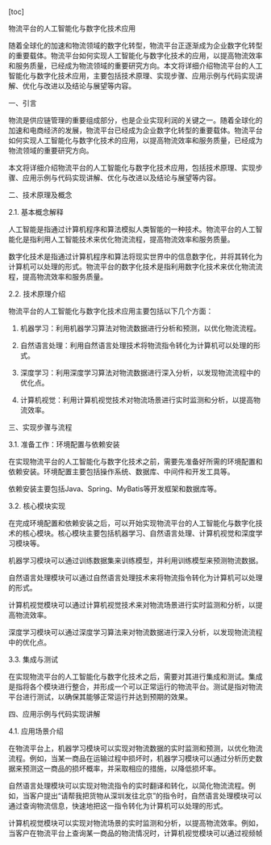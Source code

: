 
[toc]                    
                
                
物流平台的人工智能化与数字化技术应用

随着全球化的加速和物流领域的数字化转型，物流平台正逐渐成为企业数字化转型的重要载体。物流平台如何实现人工智能化与数字化技术的应用，以提高物流效率和服务质量，已经成为物流领域的重要研究方向。本文将详细介绍物流平台的人工智能化与数字化技术应用，主要包括技术原理、实现步骤、应用示例与代码实现讲解、优化与改进以及结论与展望等内容。

一、引言

物流是供应链管理的重要组成部分，也是企业实现利润的关键之一。随着全球化的加速和电商经济的发展，物流平台已经成为企业数字化转型的重要载体。物流平台如何实现人工智能化与数字化技术的应用，以提高物流效率和服务质量，已经成为物流领域的重要研究方向。

本文将详细介绍物流平台的人工智能化与数字化技术应用，包括技术原理、实现步骤、应用示例与代码实现讲解、优化与改进以及结论与展望等内容。

二、技术原理及概念

2.1. 基本概念解释

人工智能是指通过计算机程序和算法模拟人类智能的一种技术。物流平台的人工智能化是指利用人工智能技术来优化物流流程，提高物流效率和服务质量。

数字化技术是指通过计算机程序和算法将现实世界中的信息数字化，并将其转化为计算机可以处理的形式。物流平台的数字化技术是指利用数字化技术来优化物流流程，提高物流效率和服务质量。

2.2. 技术原理介绍

物流平台的人工智能化与数字化技术应用主要包括以下几个方面：

1. 机器学习：利用机器学习算法对物流数据进行分析和预测，以优化物流流程。

2. 自然语言处理：利用自然语言处理技术将物流指令转化为计算机可以处理的形式。

3. 深度学习：利用深度学习算法对物流数据进行深入分析，以发现物流流程中的优化点。

4. 计算机视觉：利用计算机视觉技术对物流场景进行实时监测和分析，以提高物流效率。

三、实现步骤与流程

3.1. 准备工作：环境配置与依赖安装

在实现物流平台的人工智能化与数字化技术之前，需要先准备好所需的环境配置和依赖安装。环境配置主要包括操作系统、数据库、中间件和开发工具等。

依赖安装主要包括Java、Spring、MyBatis等开发框架和数据库等。

3.2. 核心模块实现

在完成环境配置和依赖安装之后，可以开始实现物流平台的人工智能化与数字化技术的核心模块。核心模块主要包括机器学习、自然语言处理、计算机视觉和深度学习模块等。

机器学习模块可以通过训练数据集来训练模型，并利用训练模型来预测物流数据。

自然语言处理模块可以通过自然语言处理技术来将物流指令转化为计算机可以处理的形式。

计算机视觉模块可以通过计算机视觉技术来对物流场景进行实时监测和分析，以提高物流效率。

深度学习模块可以通过深度学习算法来对物流数据进行深入分析，以发现物流流程中的优化点。

3.3. 集成与测试

在实现物流平台的人工智能化与数字化技术之后，需要对其进行集成和测试。集成是指将各个模块进行整合，并形成一个可以正常运行的物流平台。测试是指对物流平台进行测试，以确保其能够正常运行并达到预期的效果。

四、应用示例与代码实现讲解

4.1. 应用场景介绍

在物流平台上，机器学习模块可以实现对物流数据的实时监测和预测，以优化物流流程。例如，当某一商品在运输过程中损坏时，机器学习模块可以通过分析历史数据来预测这一商品的损坏概率，并采取相应的措施，以降低损坏率。

自然语言处理模块可以实现对物流指令的实时翻译和转化，以简化物流流程。例如，当客户提出“请帮我把货物从深圳发往北京”的指令时，自然语言处理模块可以通过查询物流信息，快速地把这一指令转化为计算机可以处理的形式。

计算机视觉模块可以实现对物流场景的实时监测和分析，以提高物流效率。例如，当客户在物流平台上查询某一商品的物流情况时，计算机视觉模块可以通过视频帧

